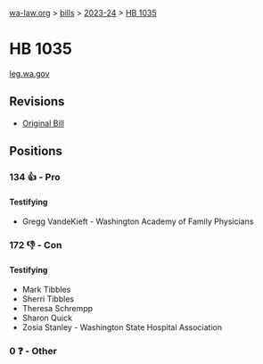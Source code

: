 [wa-law.org](/) > [bills](/bills/) > [2023-24](/bills/2023-24) > [HB 1035](/bills/2023-24/hb/1035/)

# HB 1035
[leg.wa.gov](https://app.leg.wa.gov/billsummary?BillNumber=1035&Year=2023&Initiative=false)

## Revisions
* [Original Bill](1/)

## Positions
### 134 👍 - Pro
#### Testifying
* Gregg VandeKieft - Washington Academy of Family Physicians 

### 172 👎 - Con
#### Testifying
* Mark Tibbles
* Sherri Tibbles
* Theresa Schrempp
* Sharon Quick
* Zosia Stanley - Washington State Hospital Association

### 0 ❓ - Other
